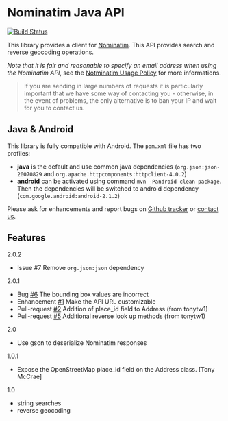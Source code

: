 
Nominatim Java API
==================

[![Build Status](https://travis-ci.org/kops/nominatim-java-api.png?branch=master)](https://travis-ci.org/kops/nominatim-java-api)

This library provides a client for [Nominatim](http://wiki.openstreetmap.org/wiki/Nominatim). This API provides search and reverse geocoding operations. 

*Note that it is fair and reasonable to specify an email address when using the Nominatim API*, see the [Notminatim Usage Policy](http://wiki.openstreetmap.org/wiki/Nominatim_usage_policy) for more informations.

> If you are sending in large numbers of requests it is particularly important that we have some way of contacting you - otherwise, in the event of problems, the only alternative is to ban your IP and wait for you to contact us.

Java & Android
--------------

This library is fully compatible with Android. The `pom.xml` file has two profiles: 
* **java** is the default and use common java dependencies (`org.json:json-20070829` and `org.apache.httpcomponents:httpclient-4.0.2`)
* **android** can be activated using command `mvn -Pandroid clean package`. Then the dependencies will be switched to android dependency (`com.google.android:android-2.1.2`)

Please ask for enhancements and report bugs on [Github tracker](https://github.com/kops/nominatim-java-api/issues/new) or [contact us](http://www.google.com/recaptcha/mailhide/d?k=01Th60_7w3rxWuSJumsnqxfg==&c=REgbsYXndhO58POROxZGybu0F_Xu3JmR-wBRNbh8knE).

Features
--------

2.0.2
* Issue #7 Remove `org.json:json` dependency

2.0.1
* Bug [#6](https://github.com/kops/nominatim-java-api/issues/6) The bounding box values are incorrect
* Enhancement [#1](https://github.com/kops/nominatim-java-api/issues/1) Make the API URL customizable
* Pull-request [#2](https://github.com/kops/nominatim-java-api/pull/2) Addition of place_id field to Address (from tonytw1)
* Pull-request [#5](https://github.com/kops/nominatim-java-api/pull/5) Additional reverse look up methods (from tonytw1)

2.0
* Use gson to deserialize Nominatim responses

1.0.1
* Expose the OpenStreetMap place_id field on the Address class. [Tony McCrae]

1.0
* string searches
* reverse geocoding

